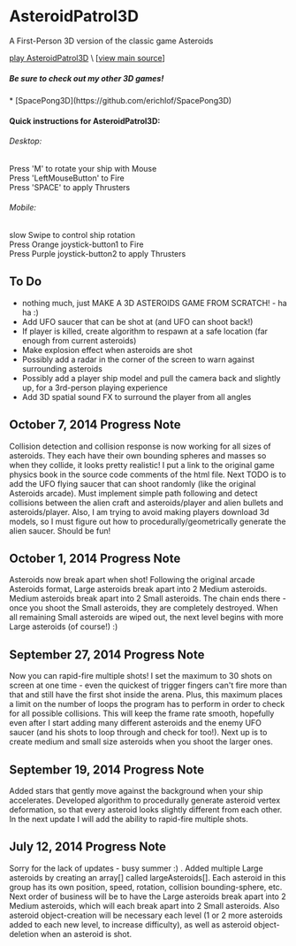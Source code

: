 AsteroidPatrol3D
================

A First-Person 3D version of the classic game Asteroids <br>

[play AsteroidPatrol3D](http://erichlof.github.io/AsteroidPatrol3D/AsteroidPatrol3D.html)
\ [[view main source](https://github.com/erichlof/AsteroidPatrol3D/blob/gh-pages/AsteroidPatrol3D.html)\]

<h5>Be sure to check out my other 3D games!</h5>
* [SpacePong3D](https://github.com/erichlof/SpacePong3D)


<h4>Quick instructions for AsteroidPatrol3D:</h4>
<h6>Desktop:</h6> 
Press 'M' to rotate your ship with Mouse <br>
Press 'LeftMouseButton' to Fire <br>
Press 'SPACE' to apply Thrusters <br>

<h6>Mobile:</h6> 
slow Swipe to control ship rotation <br>
Press Orange joystick-button1 to Fire <br>
Press Purple joystick-button2 to apply Thrusters <br>


To Do
-----
* nothing much, just MAKE A 3D ASTEROIDS GAME FROM SCRATCH! - ha ha :)
* Add UFO saucer that can be shot at (and UFO can shoot back!)
* If player is killed, create algorithm to respawn at a safe location (far enough from current asteroids)
* Make explosion effect when asteroids are shot
* Possibly add a radar in the corner of the screen to warn against surrounding asteroids
* Possibly add a player ship model and pull the camera back and slightly up, for a 3rd-person playing experience
* Add 3D spatial sound FX to surround the player from all angles


October 7, 2014 Progress Note
--------------------------------

Collision detection and collision response is now working for all sizes of asteroids.  They each have their own bounding spheres and masses so when they collide, it looks pretty realistic!  I put a link to the original game physics book in the source code comments of the html file. Next TODO is to add the UFO flying saucer that can shoot randomly (like the original Asteroids arcade).  Must implement simple path following and detect collisions between the alien craft and asteroids/player and alien bullets and asteroids/player.  Also, I am trying to avoid making players download 3d models, so I must figure out how to procedurally/geometrically generate the alien saucer. Should be fun!


October 1, 2014 Progress Note
--------------------------------

Asteroids now break apart when shot!  Following the original arcade Asteroids format, Large asteroids break apart into 2 Medium asteroids.  Medium asteroids break apart into 2 Small asteroids.  The chain ends there - once you shoot the Small asteroids, they are completely destroyed.  When all remaining Small asteroids are wiped out, the next level begins with more Large asteroids (of course!) :)  


September 27, 2014 Progress Note
--------------------------------

Now you can rapid-fire multiple shots!  I set the maximum to 30 shots on screen at one time - even the quickest of trigger fingers can't fire more than that and still have the first shot inside the arena.  Plus, this maximum places a limit on the number of loops the program has to perform in order to check for all possible collisions.  This will keep the frame rate smooth, hopefully even after I start adding many different asteroids and the enemy UFO saucer (and his shots to loop through and check for too!).  Next up is to create medium and small size asteroids when you shoot the larger ones.


September 19, 2014 Progress Note
--------------------------------

Added stars that gently move against the background when your ship accelerates.  Developed algorithm to procedurally generate asteroid vertex deformation, so that every asteroid looks slightly different from each other.  In the next update I will add the ability to rapid-fire multiple shots. 


July 12, 2014 Progress Note
---------------------------

Sorry for the lack of updates - busy summer :) . Added multiple Large asteroids by creating an array[] called largeAsteroids[].  Each asteroid in this group has its own position, speed, rotation, collision bounding-sphere, etc.  Next order of business will be to have the Large asteroids break apart into 2 Medium asteroids, which will each break apart into 2 Small asteroids.  Also asteroid object-creation will be necessary each level (1 or 2 more asteroids added to each new level, to increase difficulty), as well as asteroid object-deletion when an asteroid is shot.
